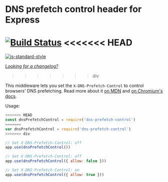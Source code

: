 DNS prefetch control header for Express
=======================================
[![Build Status](https://travis-ci.org/helmetjs/dns-prefetch-control.svg?branch=master)](https://travis-ci.org/helmetjs/dns-prefetch-control)
<<<<<<< HEAD
=======
[![js-standard-style](https://img.shields.io/badge/code%20style-standard-brightgreen.svg)](http://standardjs.com/)

[_Looking for a changelog?_](https://github.com/helmetjs/helmet/blob/master/HISTORY.md)
>>>>>>> div

This middleware lets you set the `X-DNS-Prefetch-Control` to control browsers' DNS prefetching. Read more about it [on MDN](https://developer.mozilla.org/en-US/docs/Web/HTTP/Controlling_DNS_prefetching) and [on Chromium's docs](https://dev.chromium.org/developers/design-documents/dns-prefetching).

Usage:

```js
<<<<<<< HEAD
const dnsPrefetchControl = require('dns-prefetch-control')
=======
var dnsPrefetchControl = require('dns-prefetch-control')
>>>>>>> div

// Set X-DNS-Prefetch-Control: off
app.use(dnsPrefetchControl())

// Set X-DNS-Prefetch-Control: off
app.use(dnsPrefetchControl({ allow: false }))

// Set X-DNS-Prefetch-Control: on
app.use(dnsPrefetchControl({ allow: true }))
```
